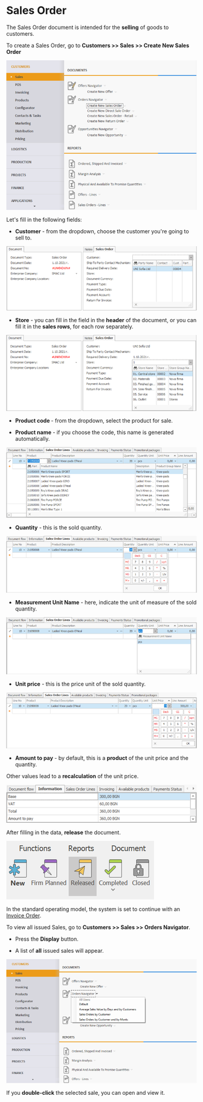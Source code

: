# Sales Order

The Sales Order document is intended for the **selling** of goods to customers.

To create a Sales Order, go to <b>Customers >> Sales >> Create New Sales Order</b>
 
![Sales Order](pictures/so1.png)

Let's fill in the following fields:

-	<b>Customer</b> - from the dropdown, choose the customer you're going to sell to. 
 
![Sales Order](pictures/so2.png)

-	<b>Store</b> - you can fill in the field in the **header** of the document, or you can fill it in the **sales rows**, for each row separately.
 
![Sales Order](pictures/so3.png)

-	<b>Product code </b> - from the dropdown, select the product for sale.

-	<b>Product name</b> - if you choose the code, this name is generated automatically.
 
![Sales Order](pictures/so4.png)

-	<b>Quantity</b> - this is the sold quantity.
 
![Sales Order](pictures/so6.png)

-	<b>Measurement Unit Name</b> - here, indicate the unit of measure of the sold quantity.
 
![Sales Order](pictures/so7.png)

-	<b>Unit price</b> - this is the price unit of the sold quantity.
 
![Sales Order](pictures/so8.png)

-	 <b>Amount to pay</b> - by default, this is a **product** of the unit price and the quantity. 
	
Other values lead to a **recalculation** of the unit price.
 
![Sales Order](pictures/so9.png)

After filling in the data, **release** the document.
 
![Sales Order](pictures/so10.png)

In the standard operating model, the system is set to continue with an [Invoice Order](https://github.com/ErpNetDocs/winclient/blob/master/step-by-step/invoice-order.md).

To view all issued Sales, go to <b>Customers >> Sales >> Orders Navigator</b>.

- Press the **Display** button.

- A list of **all** issued sales will appear.

![Sales Order](pictures/so11.png)

If you **double-click** the selected sale, you can open and view it.






